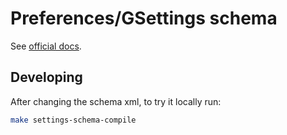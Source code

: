 # Preferences/GSettings schema
See [official docs](https://gjs.guide/extensions/development/preferences.html).

## Developing
After changing the schema xml, to try it locally run:
```bash
make settings-schema-compile
```